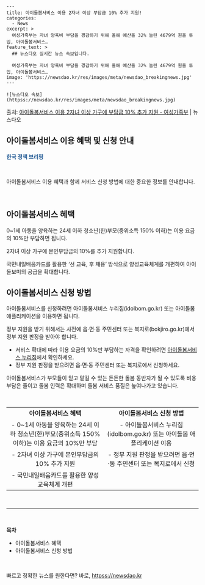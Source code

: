     ---
    title: 아이돌봄서비스 이용 2자녀 이상 부담금 10% 추가 지원!
    categories:
      - News
    excerpt: >
      여성가족부는 자녀 양육비 부담을 경감하기 위해 올해 예산을 32% 늘린 4679억 원을 투입, 아이돌봄서비스…
    feature_text: >
      ## 뉴스다오 실시간 뉴스 속보입니다.
    
      여성가족부는 자녀 양육비 부담을 경감하기 위해 올해 예산을 32% 늘린 4679억 원을 투입, 아이돌봄서비스…
    image: 'https://newsdao.kr/res/images/meta/newsdao_breakingnews.jpg'
    ---
    
    ![뉴스다오 속보](httpss://newsdao.kr/res/images/meta/newsdao_breakingnews.jpg)

<p>출처: <a href="httpss://newsdao.kr/2916" rel="dofollow">아이돌봄서비스 이용 2자녀 이상 가구에 부담금 10% 추가 지원 - 여성가족부</a> | 뉴스다오</p>

<h2 data-ke-size="size26">아이돌봄서비스 이용 혜택 및 신청 안내</h2>
<p data-ke-size="size16"><b><span style="color: #1a5490;">한국 정책 브리핑</span></b></p>
<p data-ke-size="size16">&nbsp;</p>
아이돌봄서비스 이용 혜택과 함께 서비스 신청 방법에 대한 중요한 정보를 안내합니다.
<p data-ke-size="size16">&nbsp;</p>

<h2 data-ke-size="size24">아이돌봄서비스 혜택</h2>
<p data-ke-size="size16">0~1세 아동을 양육하는 24세 이하 청소년(한)부모(중위소득 150% 이하)는 이용 요금의 10%만 부담하면 됩니다.</p>
<p data-ke-size="size16">2자녀 이상 가구에 본인부담금의 10%를 추가 지원합니다.</p>
<p data-ke-size="size16">국민내일배움카드를 활용한 ‘선 교육, 후 채용’ 방식으로 양성교육체계를 개편하여 아이돌보미의 공급을 확대합니다.</p>

<h2 data-ke-size="size24">아이돌봄서비스 신청 방법</h2>
<p data-ke-size="size16">아이돌봄서비스를 신청하려면 아이돌봄서비스 누리집(idolbom.go.kr) 또는 아이돌봄 애플리케이션을 이용하면 됩니다.</p>
<p data-ke-size="size16">정부 지원을 받기 위해서는 사전에 읍·면·동 주민센터 또는 복지로(bokjiro.go.kr)에서 정부 지원 판정을 받아야 합니다.</p>

<ul>
	<li>서비스 확대에 따라 이용 요금의 10%만 부담하는 자격을 확인하려면 <a href="https://idolbom.go.kr" target="_blank" rel="nofollow">아이돌봄서비스 누리집</a>에서 확인하세요.</li>
	<li>정부 지원 판정을 받으려면 읍·면·동 주민센터 또는 복지로에서 신청하세요.</li>
</ul>
<p data-ke-size="size16">아이돌봄서비스가 부모들이 믿고 맡길 수 있는 든든한 돌봄 동반자가 될 수 있도록 비용 부담은 줄이고 돌봄 인력은 확대하며 돌봄 서비스 품질은 높여나가고 있습니다.</p>
<p data-ke-size="size16">&nbsp;</p>
<table>
	<tbody>
		<tr>
			<td style="text-align: center; height: 17px;"><b>아이돌봄서비스 혜택</b></td>
			<td style="text-align: center; height: 17px;"><b>아이돌봄서비스 신청 방법</b></td>
		</tr>
		<tr>
			<td style="text-align: center; height: 17px;">- 0~1세 아동을 양육하는 24세 이하 청소년(한)부모(중위소득 150% 이하)는 이용 요금의 10%만 부담</td>
			<td style="text-align: center; height: 17px;">- 아이돌봄서비스 누리집(idolbom.go.kr) 또는 아이돌봄 애플리케이션 이용</td>
		</tr>
		<tr>
			<td style="text-align: center; height: 17px;">- 2자녀 이상 가구에 본인부담금의 10% 추가 지원</td>
			<td style="text-align: center; height: 17px;">- 정부 지원 판정을 받으려면 읍·면·동 주민센터 또는 복지로에서 신청</td>
		</tr>
		<tr>
			<td style="text-align: center; height: 17px;">- 국민내일배움카드를 활용한 양성교육체계 개편</td>
			<td colspan="1" rowspan="1" style="text-align: center;">&nbsp;</td>
		</tr>
	</tbody>
</table>
<p data-ke-size="size16">&nbsp;</p>
<hr>
<p data-ke-size="size16">&nbsp;</p>
<b>목차</b>
<ul>
	<li>아이돌봄서비스 혜택</li>
	<li>아이돌봄서비스 신청 방법</li>
</ul>
<p data-ke-size="size16">&nbsp;</p> 

빠르고 정확한 뉴스를 원한다면? 바로, <a href="httpss://newsdao.kr" rel="dofollow">httpss://newsdao.kr</a>


    